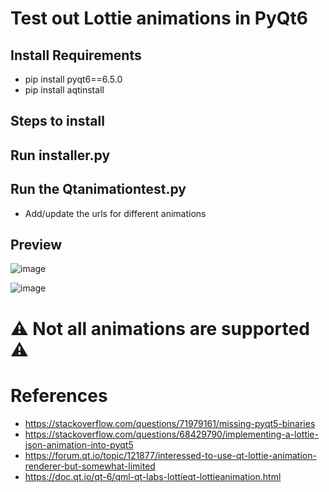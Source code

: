 # Test out Lottie animations in PyQt6
## Install Requirements 
- pip install pyqt6==6.5.0
- pip install aqtinstall
## Steps to install
## Run installer.py
## Run the  Qtanimationtest.py 
  - Add/update the urls for different animations
## Preview 

![image](https://github.com/rakshith111/Lottieqt6/assets/36219488/899b8ca0-2be9-4c25-a5b4-98be42e1b4d3)

![image](https://github.com/rakshith111/Lottieqt6/assets/36219488/04eb0a18-ce72-42bf-b081-a31f23aee6c9)

# ⚠️ Not all animations are supported ⚠️ 
# References 
- https://stackoverflow.com/questions/71979161/missing-pyqt5-binaries
- https://stackoverflow.com/questions/68429790/implementing-a-lottie-json-animation-into-pyqt5
- https://forum.qt.io/topic/121877/interessed-to-use-qt-lottie-animation-renderer-but-somewhat-limited
- https://doc.qt.io/qt-6/qml-qt-labs-lottieqt-lottieanimation.html  
